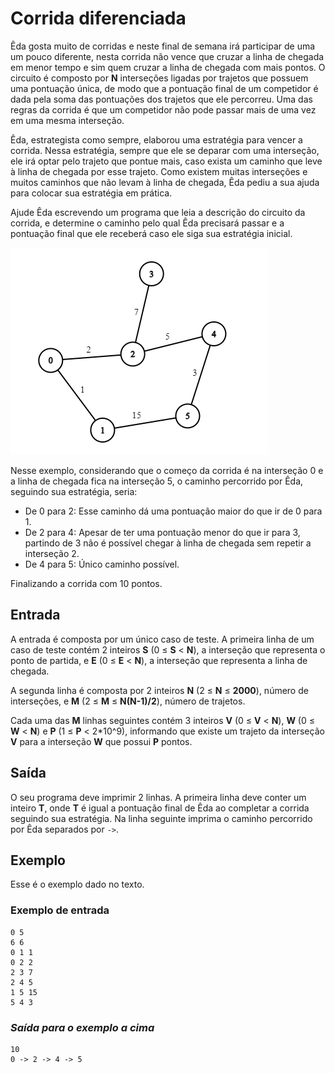 # Corrida diferenciada

Êda gosta muito de corridas e neste final de semana irá participar de uma um pouco diferente, nesta corrida não vence que cruzar a linha de chegada em menor tempo e sim quem cruzar a linha de chegada com mais pontos. O circuito é composto por **N** interseções ligadas por trajetos que possuem uma pontuação única, de modo que a pontuação final de um competidor é dada pela soma das pontuações dos trajetos que ele percorreu. Uma das regras da corrida é que um competidor não pode passar mais de uma vez em uma mesma interseção.

Êda, estrategista como sempre, elaborou uma estratégia para vencer a corrida. Nessa estratégia, sempre que ele se deparar com uma interseção, ele irá optar pelo trajeto que pontue mais, caso exista um caminho que leve à linha de chegada por esse trajeto. Como existem muitas interseções e muitos caminhos que não levam à linha de chegada, Êda pediu a sua ajuda para colocar sua estratégia em prática.

Ajude Êda escrevendo um programa que leia a descrição do circuito da corrida, e determine o caminho pelo qual Êda precisará passar e a pontuação final que ele receberá caso ele siga sua estratégia inicial. 

![Imagem de um grafo](graph.png)

Nesse exemplo, considerando que o começo da corrida é na interseção 0 e a linha de chegada fica na interseção 5, o caminho percorrido por Êda, seguindo sua estratégia, seria:

- De 0 para 2: Esse caminho dá uma pontuação maior do que ir de 0 para 1.
- De 2 para 4: Apesar de ter uma pontuação menor do que ir para 3, partindo de 3 não é possível chegar à linha de chegada sem repetir a interseção 2.
- De 4 para 5: Único caminho possível.

Finalizando a corrida com 10 pontos.

## Entrada

A entrada é composta por um único caso de teste. A primeira linha de um caso de teste contém 2 inteiros **S** (0 &le; **S** &lt; **N**), a interseção que representa o ponto de partida, e **E** (0 &le; **E** &lt; **N**), a interseção que representa a linha de chegada.

A segunda linha é composta por 2 inteiros **N** (2 &le; **N** &le; **2000**), número de interseções, e **M** (2 &le; **M** &le; **N(N-1)/2**), número de trajetos.

Cada uma das **M** linhas seguintes contém 3 inteiros **V** (0 &le; **V** &lt; **N**), **W** (0 &le; **W** &lt; **N**) e **P** (1 &le; **P** &lt; 2*10^9), informando que existe um trajeto da interseção **V** para a interseção **W** que possui **P** pontos.

## Saída

O seu programa deve imprimir 2 linhas. A primeira linha deve conter um inteiro **T**, onde **T** é igual a pontuação final de Êda ao completar a corrida seguindo sua estratégia. Na linha seguinte imprima o caminho percorrido por Êda separados por ` -> `.

## Exemplo

Esse é o exemplo dado no texto.

### Exemplo de entrada

```
0 5
6 6
0 1 1
0 2 2
2 3 7
2 4 5
1 5 15
5 4 3
```

### *Saída para o exemplo a cima*

```
10
0 -> 2 -> 4 -> 5
```
